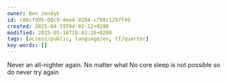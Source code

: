 ```yaml
---
owner: Ben Jendyk
id: c86cf995-08c9-4ee4-9204-c788c1297f49
created: 2025-04-19T04:02:12+0200
modified: 2025-05-16T18:43:26+0200
tags: [access/public, language/en, tf/quarter]
key-words: []
---
```


Never an all-nighter again. No matter what
No core sleep is not possible so do never try again